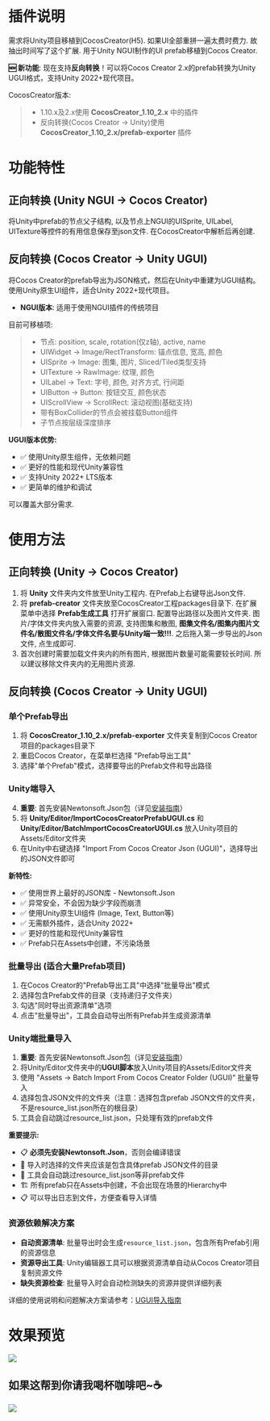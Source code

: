 # 插件说明
需求将Unity项目移植到CocosCreator(H5). 如果UI全部重拼一遍太费时费力. 故抽出时间写了这个扩展. 用于Unity NGUI制作的UI prefab移植到Cocos Creator.

**🆕 新功能**: 现在支持**反向转换**！可以将Cocos Creator 2.x的prefab转换为Unity UGUI格式，支持Unity 2022+现代项目。

CocosCreator版本: 
> * 1.10.x及2.x使用 **CocosCreator_1.10_2.x** 中的插件
> * 反向转换(Cocos Creator → Unity)使用 **CocosCreator_1.10_2.x/prefab-exporter** 插件

# 功能特性

## 正向转换 (Unity NGUI → Cocos Creator)
将Unity中prefab的节点父子结构, 以及节点上NGUI的UISprite, UILabel, UITexture等控件的有用信息保存至json文件. 在CocosCreator中解析后再创建.

## 反向转换 (Cocos Creator → Unity UGUI) 
将Cocos Creator的prefab导出为JSON格式，然后在Unity中重建为UGUI结构。使用Unity原生UI组件，适合Unity 2022+现代项目。
- **NGUI版本**: 适用于使用NGUI插件的传统项目

目前可移植项:
> * 节点: position, scale, rotation(仅z轴), active, name
> * UIWidget → Image/RectTransform: 锚点信息, 宽高, 颜色
> * UISprite → Image: 图集, 图片, Sliced/Tiled类型支持
> * UITexture → RawImage: 纹理, 颜色
> * UILabel → Text: 字号, 颜色, 对齐方式, 行间距
> * UIButton → Button: 按钮交互, 颜色状态
> * UIScrollView → ScrollRect: 滚动视图(基础支持)
> * 带有BoxCollider的节点会被挂载Button组件
> * 子节点按层级深度排序

**UGUI版本优势:**
- ✅ 使用Unity原生组件，无依赖问题
- ✅ 更好的性能和现代Unity兼容性  
- ✅ 支持Unity 2022+ LTS版本
- ✅ 更简单的维护和调试

可以覆盖大部分需求.

# 使用方法

## 正向转换 (Unity → Cocos Creator)
1. 将 **Unity** 文件夹内文件放至Unity工程内. 在Prefab上右键导出Json文件.
2. 将 **prefab-creator** 文件夹放至CocosCreator工程packages目录下. 在扩展菜单中选择 **Prefab生成工具** 打开扩展窗口. 配置导出路径以及图片文件夹. 图片/字体文件夹内放入需要的资源, 支持图集和散图, **图集文件名/图集内图片文件名/散图文件名/字体文件名要与Unity端一致!!!**. 之后拖入第一步导出的Json文件, 点生成即可. 
3. 首次创建时需要加载文件夹内的所有图片, 根据图片数量可能需要较长时间. 所以建议移除文件夹内的无用图片资源.

## 反向转换 (Cocos Creator → Unity UGUI)

### 单个Prefab导出
1. 将 **CocosCreator_1.10_2.x/prefab-exporter** 文件夹复制到Cocos Creator项目的packages目录下
2. 重启Cocos Creator，在菜单栏选择 "Prefab导出工具"
3. 选择"单个Prefab"模式，选择要导出的Prefab文件和导出路径

### Unity端导入
4. **重要**: 首先安装Newtonsoft.Json包（详见[安装指南](./NEWTONSOFT_JSON_SETUP.md)）
5. 将 **Unity/Editor/ImportCocosCreatorPrefabUGUI.cs** 和 **Unity/Editor/BatchImportCocosCreatorUGUI.cs** 放入Unity项目的Assets/Editor文件夹
6. 在Unity中右键选择 "Import From Cocos Creator Json (UGUI)"，选择导出的JSON文件即可

**新特性:**
- ✅ 使用世界上最好的JSON库 - Newtonsoft.Json
- ✅ 异常安全，不会因为缺少字段而崩溃
- ✅ 使用Unity原生UI组件 (Image, Text, Button等)
- ✅ 无需额外插件，适合Unity 2022+
- ✅ 更好的性能和现代Unity兼容性
- ✅ Prefab只在Assets中创建，不污染场景

### 批量导出 (适合大量Prefab项目)
1. 在Cocos Creator的"Prefab导出工具"中选择"批量导出"模式
2. 选择包含Prefab文件的目录（支持递归子文件夹）
3. 勾选"同时导出资源清单"选项
4. 点击"批量导出"，工具会自动导出所有Prefab并生成资源清单

### Unity端批量导入
1. **重要**: 首先安装Newtonsoft.Json包（详见[安装指南](./NEWTONSOFT_JSON_SETUP.md)）
2. 将Unity/Editor文件夹中的**UGUI脚本**放入Unity项目的Assets/Editor文件夹
3. 使用 "Assets -> Batch Import From Cocos Creator Folder (UGUI)" 批量导入
4. 选择包含JSON文件的文件夹（注意：选择包含prefab JSON文件的文件夹，不是resource_list.json所在的根目录）
5. 工具会自动跳过resource_list.json，只处理有效的prefab文件

**重要提示:**
- 📋 **必须先安装Newtonsoft.Json**，否则会编译错误
- 📁 导入时选择的文件夹应该是包含具体prefab JSON文件的目录
- 📄 工具会自动跳过resource_list.json等非prefab文件
- 🏗️ 所有prefab只在Assets中创建，不会出现在场景的Hierarchy中
- 📋 可以导出日志到文件，方便查看导入详情

### 资源依赖解决方案
- **自动资源清单**: 批量导出时会生成`resource_list.json`，包含所有Prefab引用的资源信息
- **资源导出工具**: Unity编辑器工具可以根据资源清单自动从Cocos Creator项目复制资源文件
- **缺失资源检查**: 批量导入时会自动检测缺失的资源并提供详细列表

详细的使用说明和问题解决方案请参考：[UGUI导入指南](./UGUI_IMPORT_GUIDE.md)

# 效果预览
![](https://github.com/glegoo/ngui-cocos-creator-convertor/blob/master/example.gif?raw=true)

## 如果这帮到你请我喝杯咖啡吧~:coffee:
![](https://github.com/glegoo/ngui-cocos-creator-convertor/blob/master/hmj.png?raw=true&v=2)